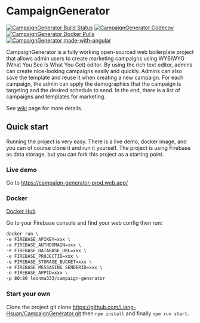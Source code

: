 # CampaignGenerator

[![CampaignGenerator Build Status](https://travis-ci.org/Liang-Hsuan/CampaignGenerator.svg?branch=master)](https://travis-ci.org/Liang-Hsuan/CampaignGenerator)
[![CampaignGenerator Codecov](https://codecov.io/gh/Liang-Hsuan/CampaignGenerator/branch/master/graph/badge.svg)](https://codecov.io/gh/Liang-Hsuan/CampaignGenerator)
[![CampaignGenerator Docker Pulls](https://img.shields.io/docker/pulls/leonma333/campaign-generator)](https://hub.docker.com/r/leonma333/campaign-generator)
[![CampaignGenerator made-with-angular](https://img.shields.io/badge/made%20with-angular-red)](https://angular.io/)

CampaignGenerator is a fully working open-sourced web boilerplate project that allows admin users to create marketing campaigns using WYSIWYG (What You See Is What You Get) editor. By using the rich text editor, admins can create nice-looking campaigns easily and quickly. Admins can also save the template and reuse it when creating a new campaign. For each campaign, the admin can apply the demographics that the campaign is targeting and the desired schedule to send. In the end, there is a list of campaigns and templates for marketing.

See [wiki](https://github.com/Liang-Hsuan/CampaignGenerator/wiki) page for more details.

## Quick start

Running the project is very easy. There is a live demo, docker image, and you can of course clone it and run it yourself. The project is using Firebase as data storage, but you can fork this project as a starting point.

### Live demo

Go to https://campaign-generator-prod.web.app/

### Docker

[Docker Hub](https://hub.docker.com/repository/docker/leonma333/campaign-generator)

Go to your Firebase console and find your web config then run:

``` Bash
docker run \
-e FIREBASE_APIKEY=xxx \
-e FIREBASE_AUTHDOMAIN=xxx \
-e FIREBASE_DATABASE_URL=xxx \
-e FIREBASE_PROJECTID=xxx \
-e FIREBASE_STORAGE_BUCKET=xxx \
-e FIREBASE_MESSAGING_SENDERID=xxx \
-e FIREBASE_APPID=xxx \
-p 80:80 leonma333/campaign-generator
```

### Start your own

Clone the project git clone https://github.com/Liang-Hsuan/CampaignGenerator.git then `npm install` and finally `npm run start`.
